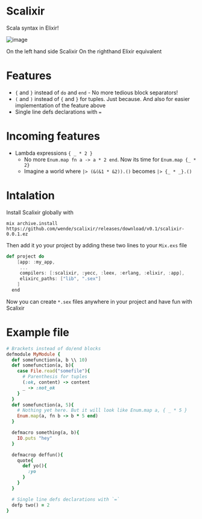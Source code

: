 # Scalixir

Scala syntax in Elixir!

![image](https://s32.postimg.org/3ru7vw2ad/Screen_Shot_2016_06_16_at_17_04_47.png)

On the left hand side Scalixir
On the righthand Elixir equivalent


# Features
- `{` and `}` instead of `do` and `end` - No more tedious block separators!
- `(` and `)` instead of `{` and `}` for tuples. Just because. And also for easier implementation of the feature above
- Single line defs declarations with `=`

# Incoming features
- Lambda expressions `{ _ * 2 }`
    - No more `Enum.map fn a -> a * 2 end`. Now its time for `Enum.map {_ * 2}`
    - Imagine a world where `|> (&(&1 * &2)).()` becomes `|> {_ * _}.()`
# Intalation

Install Scalixir globally with

`mix archive.install https://github.com/wende/scalixir/releases/download/v0.1/scalixir-0.0.1.ez`

Then add it yo your project by adding these two lines to your `Mix.exs` file

```scala
def project do
    [app: :my_app,
     ...
     compilers: [:scalixir, :yecc, :leex, :erlang, :elixir, :app],
     elixirc_paths: ["lib", ".sex"]
    ]
  end
```

Now you can create `*.sex` files anywhere in your project and have fun with Scalixir

# Example file

```ruby
# Brackets instead of do/end blocks
defmodule MyModule {
  def somefunction(a, b \\ 10)
  def somefunction(a, b){
    case File.read("somefile"){
      # Parenthesis for tuples
      (:ok, content) -> content
      _ -> :not_ok
    }
  }
  def somefunction(a, 5){
    # Nothing yet here. But it will look like Enum.map a, { _ * 5 }
    Enum.map(a, fn b -> b * 5 end)
  }

  defmacro something(a, b){
    IO.puts "hey"
  }

  defmacrop deffun(){
    quote{
      def yo(){
        :yo
      }
    }
  }

  # Single line defs declarations with `=`
  defp two() = 2
}

```

